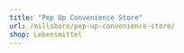 ```yaml
---
title: "Pep Up Convenience Store"
url: /millsboro/pep-up-convenience-store/
shop: Lebensmittel
---
```

